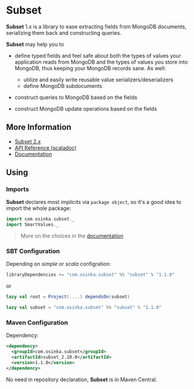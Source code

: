 # Subset

**Subset** 1.x is a library to ease extracting fields from MongoDB documents,
serializing them back and constructing queries.

**Subset** may help you to

* define typed fields and feel safe about both the types of values your application
  reads from MongoDB and the types of values you store into MongoDB, thus keeping
  your MongoDB records sane. As well:

    * utilize and easily write reusable value serializers/deserializers
    * define MongoDB subdocuments

* construct queries to MongoDB based on the fields
* construct MongoDB update operations based on the fields

## More Information

* [Subset 2.x](https://github.com/osinka/subset2)
* [API Reference (scaladoc)](http://osinka.github.io/subset/api/index.html#com.osinka.subset.package)
* [Documentation](http://osinka.github.io/subset/Subset.html)

## Using

### Imports

**Subset** declares most *implicits* via `package object`, so it's a good idea
to import the whole package:

```scala
import com.osinka.subset._
import SmartValues._
```

> More on the choices in the [documentation](http://osinka.github.io/subset/Getting+Started.html)

### SBT Configuration

Depending on *simple* or *scala* configration:

```scala
libraryDependencies += "com.osinka.subset" %% "subset" % "1.1.0"
```

or

```scala
lazy val root = Project(....) dependsOn(subset)

lazy val subset = "com.osinka.subset" %% "subset" % "1.1.0"
```

### Maven Configuration

Dependency:

```xml
<dependency>
  <groupId>com.osinka.subset</groupId>
  <artifactId>subset_2.10.0</artifactId>
  <version>1.1.0</version>
</dependency>
```

No need in repository declaration, **Subset** is in Maven Central.
